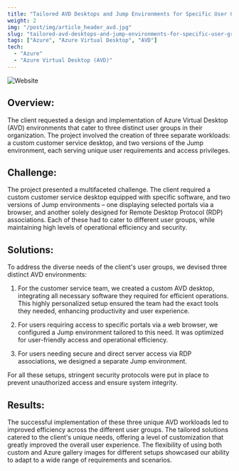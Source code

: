 ```yaml
---
title: "Tailored AVD Desktops and Jump Environments for Specific User Groups"
weight: 2
img: "/post/img/article_header_avd.jpg"
slug: "tailored-avd-desktops-and-jump-environments-for-specific-user-groups"
tags: ["Azure", "Azure Virtual Desktop", "AVD"]
tech:
  - "Azure"
  - "Azure Virtual Desktop (AVD)"
---
```

![Website](/post/img/article_header_avd.jpg)
## Overview:

The client requested a design and implementation of Azure Virtual Desktop (AVD) environments that cater to three distinct user groups in their organization. The project involved the creation of three separate workloads: a custom customer service desktop, and two versions of the Jump environment, each serving unique user requirements and access privileges.

## Challenge:

The project presented a multifaceted challenge. The client required a custom customer service desktop equipped with specific software, and two versions of Jump environments – one displaying selected portals via a browser, and another solely designed for Remote Desktop Protocol (RDP) associations. Each of these had to cater to different user groups, while maintaining high levels of operational efficiency and security.

## Solutions:

To address the diverse needs of the client's user groups, we devised three distinct AVD environments:

1. For the customer service team, we created a custom AVD desktop, integrating all necessary software they required for efficient operations. This highly personalized setup ensured the team had the exact tools they needed, enhancing productivity and user experience.

2. For users requiring access to specific portals via a web browser, we configured a Jump environment tailored to this need. It was optimized for user-friendly access and operational efficiency.

3. For users needing secure and direct server access via RDP associations, we designed a separate Jump environment.

For all these setups, stringent security protocols were put in place to prevent unauthorized access and ensure system integrity.

## Results:

The successful implementation of these three unique AVD workloads led to improved efficiency across the different user groups. The tailored solutions catered to the client's unique needs, offering a level of customization that greatly improved the overall user experience. The flexibility of using both custom and Azure gallery images for different setups showcased our ability to adapt to a wide range of requirements and scenarios.
